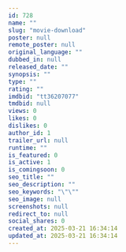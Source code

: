 ```yaml
---
id: 728
name: ""
slug: "movie-download"
poster: null
remote_poster: null
original_language: ""
dubbed_in: null
released_date: ""
synopsis: ""
type: ""
rating: ""
imdbid: "tt36207077"
tmdbid: null
views: 0
likes: 0
dislikes: 0
author_id: 1
trailer_url: null
runtime: ""
is_featured: 0
is_active: 1
is_comingsoon: 0
seo_title: ""
seo_description: ""
seo_keywords: "\"\""
seo_image: null
screenshots: null
redirect_to: null
social_shares: 0
created_at: 2025-03-21 16:34:14
updated_at: 2025-03-21 16:34:14
---
```


